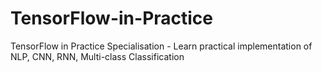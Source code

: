 # TensorFlow-in-Practice
TensorFlow in Practice Specialisation - Learn practical implementation of NLP, CNN, RNN, Multi-class Classification
